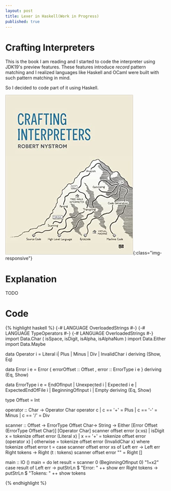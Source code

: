 ```yaml
---
layout: post
title: Lexer in Haskell(Work in Progress)
published: true
---
```



# Crafting Interpreters

This is the book I am reading and I started to code the interpreter using JDK19's preview features.
These features introduce _record_ pattern matching and I realized languages like Haskell and OCaml
were built with such pattern matching in mind.

So I decided to code part of it using Haskell.

![image-title-here](../images/Craftinginterpreters.jpeg){:class="img-responsive"}

# Explanation

TODO

# Code

{% highlight haskell %}
{-# LANGUAGE OverloadedStrings #-}
{-# LANGUAGE TypeOperators #-}
{-# LANGUAGE OverloadedStrings #-}
import Data.Char ( isSpace, isDigit, isAlpha, isAlphaNum )
import Data.Either
import Data.Maybe

data Operator i = Literal i| Plus | Minus | Div
  | InvalidChar i
    deriving (Show, Eq) 

data Error i e = Error
  { errorOffset :: Offset
  , error :: ErrorType i e
  } deriving (Eq, Show)


data ErrorType i e
  = EndOfInput
  | Unexpected i
  | Expected i e
  | ExpectedEndOfFile i
  | BeginningOfInput i
  | Empty
  deriving (Eq, Show)

type Offset = Int

operator :: Char -> Operator Char
operator c | c == '+' = Plus
           | c == '-' = Minus
           | c == '/' = Div
           
scanner :: Offset -> ErrorType Offset Char-> String -> Either [Error Offset (ErrorType Offset Char)]  [Operator Char]
scanner offset error (x:xs) 
  | isDigit x = tokenize offset error (Literal x) 
  | x == '+' = tokenize offset error (operator x)
  | otherwise = tokenize offset error (InvalidChar x) 
  where
      tokenize offset error t = 
          case scanner offset error xs of
              Left err -> Left err
              Right tokens -> Right (t : tokens)
scanner offset error "" = Right []


main :: IO ()
main = do
    let result = scanner 0 (BeginningOfInput 0) "1+x2"
    case result of
        Left err -> putStrLn $ "Error: " ++ show err
        Right tokens -> putStrLn $ "Tokens: " ++ show tokens

{% endhighlight %}
